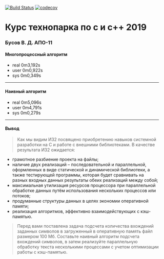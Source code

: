 [![Build Status](https://travis-ci.org/vladbusov/tp_c_cpp_2019.svg?branch=iz2)](https://travis-ci.org/vladbusov/tp_c_cpp_2019)
[![codecov](https://codecov.io/gh/vladbusov/tp_c_cpp_2019/branch/iz2/graph/badge.svg)](https://codecov.io/gh/vladbusov/tp_c_cpp_2019)

# Курс технопарка по с и c++ 2019
### Бусов В. Д. АПО-11

#### Многопроцессный алгоритм
* real    0m3,192s
* user    0m0,922s
* sys     0m0,349s
____
#### Наивный алгоритм
* real    0m5,096s
* user    0m4,791s
* sys     0m0,279s
____
#### Вывод
> Как мы видим
> ИЗ2 посвящено приобретению навыков системной разработки на C и работе с внешними библиотеками. В качестве результата ИЗ2 ожидается:
* грамотное разбиение проекта на файлы;
* наличие двух реализаций – последовательной и параллельной, оформленных в виде статической и динамической библиотеки, а также тестирующей программы, которая будет сравнивать на разных входных данных результаты обеих реализаций между собой;
* максимальная утилизация ресурсов процессора при параллельной обработке данных путём использования нескольких процессов или потоков;
* продуманные структуры данных в целях экономии оперативной памяти;
* реализация алгоритмов, эффективно взаимодействующих с кэш-памятью.

> Перед вами поставлена задача подсчета количества вхождений заданных символов в загруженный в оперативную память файл размером 100 Мб. Составьте наивный алгоритм подсчета вхождений символов, в затем реализуйте параллельную обработку текста несколькими процессами с учетом оптимизации работы с кэш-памятью.

